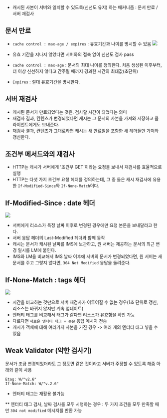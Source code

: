 - 캐시된 사본이 서버와 일치할 수 있도록(신선도 유지) 하는 매커니즘 : 문서 만료 / 서버 재검사

## 문서 만료
- `cache control : max-age / expires` : 유효기간과 나이를 명시할 수 있음
![](https://velog.velcdn.com/images/yoose1002/post/4f362f1f-ab80-485d-8e38-623f0f87caef/image.png)

- 유효 기간을 지나지 않았다면 서버와의 접촉 없이 신선도 검사 pass
- `cache control : max-age` : 문서의 최대 나이를 정의한다. 처음 생성된 이후부터, 더 이상 신선하지 않다고 간주될 때까지 경과한 시간의 최대값(초단위)
- `Expires` : 절대 유효기간을 명시한다. 

## 서버 재검사
- 캐시된 문서가 만료되었다는 것은, 검사할 시간이 되었다는 의미
- 재검사 결과, 컨텐츠가 변경되었다면 캐시는 그 문서의 사본을 가져와 저장하고 클라이언트에게도 보내준다.
- 재검사 결과, 컨텐츠가 그대로라면 캐시는 새 만료일을 포함한 새 헤더들만 가져와 갱신한다.

## 조건부 메서드와의 재검사
- HTTP는 캐시가 서버에게 '조건부 GET'이라는 요청을 보내서 재검사를 효율적으로 실행
- HTTP는 다섯 가지 조건부 요청 헤더를 정의하는데, 그 중 둘은 캐시 재검사에 유용한 `If-Modified-Since`와 `If-None-Match`이다.

## If-Modified-Since : date 헤더
![](https://velog.velcdn.com/images/yoose1002/post/4431c796-fc4f-466f-a25d-f2b3aa11a6a0/image.png)

- 서버에게 리소스가 특정 날짜 이후로 변경된 경우에만 요청 본문을 보내달라고 한다.
- 서버 응답 헤더의 Last-Modified 헤더와 함께 동작
- 캐시는 문서가 캐시된 날짜를 IMS에 보관하고, 원 서버는 제공하는 문서의 최근 변경 일시를 LM에 붙인다.
- IMS와 LM을 비교해서 IMS 날짜 이후에 서버의 문서가 변경되었다면, 원 서버는 새 문서를 주고 그렇지 않다면, `304 Not Modified` 응답을 돌려준다.

## If-None-Match : tags 헤더
![](https://velog.velcdn.com/images/yoose1002/post/a6de64ac-c93e-464e-bc4c-f92336dbdea3/image.png)

- 시간을 비교하는 것만으로 서버 재검사가 이루어질 수 없는 경우(1초 단위로 갱신, 리소스는 바뀌지 않지만 계속 업데이트)
- 엔터티 태그를 비교해서 태그가 같다면 리소스가 유효함을 확인 가능
- 다르다면 `새로운 엔터티 태그 + 본문` 응답 메시지 전송
- 캐시가 객체에 대해 여러가지 사본을 가진 경우 -> 여러 개의 엔터티 태그 넣을 수 있음

## Weak Validator (약한 검사기)
문서가 조금 변경되었더라도 그 정도면 같은 것이라고 서버가 주장할 수 있도록 해줌
아래와 같이 사용
```
Etag: W/"v2.6"
If-None-Match: W/"v.2.6"
```
- 엔터티 태그는 재활용 불가능 

** 엔터티 태그 검사, 날짜 검사를 모두 시행하는 경우 : 두 가지 조건을 모두 만족할 때만 `304 not modified` 메시지를 반환 가능
